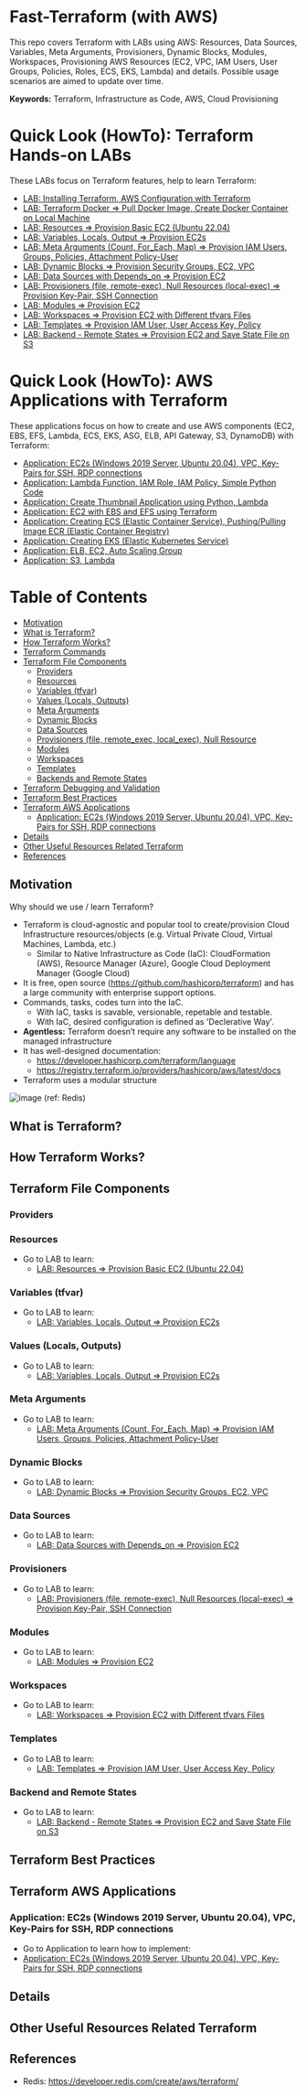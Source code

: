 # Fast-Terraform (with AWS)
This repo covers Terraform with LABs using AWS: Resources, Data Sources, Variables, Meta Arguments, Provisioners, Dynamic Blocks, Modules, Workspaces, Provisioning AWS Resources (EC2, VPC, IAM Users, User Groups, Policies, Roles, ECS, EKS, Lambda) and details. Possible usage scenarios are aimed to update over time.

**Keywords:** Terraform, Infrastructure as Code, AWS, Cloud Provisioning

# Quick Look (HowTo): Terraform Hands-on LABs
These LABs focus on Terraform features, help to learn Terraform:

- [LAB: Installing Terraform, AWS Configuration with Terraform](https://github.com/omerbsezer/Fast-Terraform/blob/main/Terraform-Install-AWS-Configuration.md)
- [LAB: Terraform Docker => Pull Docker Image, Create Docker Container on Local Machine](https://github.com/omerbsezer/Fast-Terraform/blob/main/Terraform-Docker-Without-Cloud.md)
- [LAB: Resources => Provision Basic EC2 (Ubuntu 22.04)](https://github.com/omerbsezer/Fast-Terraform/blob/main/Resources-Basic-EC2.md)
- [LAB: Variables, Locals, Output => Provision EC2s](https://github.com/omerbsezer/Fast-Terraform/blob/main/Variables-Locals-Output-EC2.md)
- [LAB: Meta Arguments (Count, For_Each, Map) => Provision IAM Users, Groups, Policies, Attachment Policy-User](https://github.com/omerbsezer/Fast-Terraform/blob/main/Meta-Arguments-IAM-User-Group-Policy.md)
- [LAB: Dynamic Blocks => Provision Security Groups, EC2, VPC](https://github.com/omerbsezer/Fast-Terraform/blob/main/Dynamic-Blocks-Security-Groups-EC2.md)
- [LAB: Data Sources with Depends_on => Provision EC2](https://github.com/omerbsezer/Fast-Terraform/blob/main/Data-Sources-EC2.md)
- [LAB: Provisioners (file, remote-exec), Null Resources (local-exec) => Provision Key-Pair, SSH Connection](https://github.com/omerbsezer/Fast-Terraform/blob/main/Provisioners-Null-Resources.md)
- [LAB: Modules => Provision EC2](https://github.com/omerbsezer/Fast-Terraform/blob/main/Modules-EC2.md)
- [LAB: Workspaces => Provision EC2 with Different tfvars Files](https://github.com/omerbsezer/Fast-Terraform/blob/main/Workspaces-EC2.md)
- [LAB: Templates => Provision IAM User, User Access Key, Policy](https://github.com/omerbsezer/Fast-Terraform/blob/main/Templates-User-Policy.md)
- [LAB: Backend - Remote States => Provision EC2 and Save State File on S3](https://github.com/omerbsezer/Fast-Terraform/blob/main/Backend-Remote-State.md)

# Quick Look (HowTo): AWS Applications with Terraform
These applications focus on how to create and use AWS components (EC2, EBS, EFS, Lambda, ECS, EKS, ASG, ELB, API Gateway, S3, DynamoDB) with Terraform:

- [Application: EC2s (Windows 2019 Server, Ubuntu 20.04), VPC, Key-Pairs for SSH, RDP connections](https://github.com/omerbsezer/Fast-Terraform/blob/main/EC2-VPC-Ubuntu-Win-SSH-RDP.md)
- [Application: Lambda Function, IAM Role, IAM Policy, Simple Python Code]()
- [Application: Create Thumbnail Application using Python, Lambda]()
- [Application: EC2 with EBS and EFS using Terraform]()
- [Application: Creating ECS (Elastic Container Service), Pushing/Pulling Image ECR (Elastic Container Registry)]()
- [Application: Creating EKS (Elastic Kubernetes Service)]()
- [Application: ELB, EC2, Auto Scaling Group]()
- [Application: S3, Lambda]()

# Table of Contents
- [Motivation](#motivation)
- [What is Terraform?](#what_is_terraform)
- [How Terraform Works?](#how_terrafom_works)
- [Terraform Commands](#terrafom_commands)
- [Terraform File Components](#terrafom_file_components)
  - [Providers](#providers)
  - [Resources](#resources)
  - [Variables (tfvar)](#variables)
  - [Values (Locals, Outputs)](#values)
  - [Meta Arguments](#meta_arguments)
  - [Dynamic Blocks](#dynamic_blocks)
  - [Data Sources](#datasources)
  - [Provisioners (file, remote_exec, local_exec), Null Resource](#provisioners)
  - [Modules](#modules)
  - [Workspaces](#workspaces)
  - [Templates](#templates)
  - [Backends and Remote States](#backends_remote_states)
- [Terraform Debugging and Validation](#debugging_validation)
- [Terraform Best Practices](#best_practice)
- [Terraform AWS Applications](#applications)
  - [Application: EC2s (Windows 2019 Server, Ubuntu 20.04), VPC, Key-Pairs for SSH, RDP connections](#ec2_vpc_key_pair_ssh_rdp)
- [Details](#details)
- [Other Useful Resources Related Terraform](#resource)
- [References](#references)

## Motivation <a name="motivation"></a>

Why should we use / learn Terraform?
- Terraform is cloud-agnostic and popular tool to create/provision Cloud Infrastructure resources/objects (e.g. Virtual Private Cloud, Virtual Machines, Lambda, etc.)
  - Similar to Native Infrastructure as Code (IaC): CloudFormation (AWS), Resource Manager (Azure), Google Cloud Deployment Manager (Google Cloud) 
- It is free, open source (https://github.com/hashicorp/terraform) and has a large community with enterprise support options.
- Commands, tasks, codes turn into the IaC.
  - With IaC, tasks is savable, versionable, repetable and testable.
  - With IaC, desired configuration is defined as 'Declerative Way'.
- **Agentless:** Terraform doesn’t require any software to be installed on the managed infrastructure
- It has well-designed documentation:
  - https://developer.hashicorp.com/terraform/language
  - https://registry.terraform.io/providers/hashicorp/aws/latest/docs
- Terraform uses a modular structure  

![image](https://user-images.githubusercontent.com/10358317/228594238-dddc325b-6297-4eec-a1b2-aa3652e3d818.png) (ref: Redis)


## What is Terraform? <a name="what_is_terraform"></a>

## How Terraform Works? <a name="how_terrafom_works"></a>

## Terraform File Components <a name="terrafom_file_components"></a>


### Providers <a name="providers"></a>


### Resources <a name="resources"></a>


- Go to LAB to learn:
  - [LAB: Resources => Provision Basic EC2 (Ubuntu 22.04)](https://github.com/omerbsezer/Fast-Terraform/blob/main/Resources-Basic-EC2.md)

### Variables (tfvar) <a name="variables"></a>


- Go to LAB to learn:
  - [LAB: Variables, Locals, Output => Provision EC2s](https://github.com/omerbsezer/Fast-Terraform/blob/main/Variables-Locals-Output-EC2.md)

### Values (Locals, Outputs) <a name="values"></a>


- Go to LAB to learn:
  - [LAB: Variables, Locals, Output => Provision EC2s](https://github.com/omerbsezer/Fast-Terraform/blob/main/Variables-Locals-Output-EC2.md)

### Meta Arguments <a name="meta_arguments"></a>


- Go to LAB to learn:
  - [LAB: Meta Arguments (Count, For_Each, Map) => Provision IAM Users, Groups, Policies, Attachment Policy-User](https://github.com/omerbsezer/Fast-Terraform/blob/main/Meta-Arguments-IAM-User-Group-Policy.md)

### Dynamic Blocks <a name="dynamic_blocks"></a>


- Go to LAB to learn:
  - [LAB: Dynamic Blocks => Provision Security Groups, EC2, VPC](https://github.com/omerbsezer/Fast-Terraform/blob/main/Dynamic-Blocks-Security-Groups-EC2.md)

### Data Sources <a name="datasources"></a>


- Go to LAB to learn:
  - [LAB: Data Sources with Depends_on => Provision EC2](https://github.com/omerbsezer/Fast-Terraform/blob/main/Data-Sources-EC2.md)

### Provisioners <a name="provisioners"></a>

- Go to LAB to learn:
  - [LAB: Provisioners (file, remote-exec), Null Resources (local-exec) => Provision Key-Pair, SSH Connection](https://github.com/omerbsezer/Fast-Terraform/blob/main/Provisioners-Null-Resources.md)

### Modules <a name="modules"></a>

- Go to LAB to learn:
  - [LAB: Modules => Provision EC2](https://github.com/omerbsezer/Fast-Terraform/blob/main/Modules-EC2.md)

### Workspaces <a name="workspaces"></a>

- Go to LAB to learn:
  - [LAB: Workspaces => Provision EC2 with Different tfvars Files](https://github.com/omerbsezer/Fast-Terraform/blob/main/Workspaces-EC2.md)

### Templates <a name="templates"></a>


- Go to LAB to learn:
  - [LAB: Templates => Provision IAM User, User Access Key, Policy](https://github.com/omerbsezer/Fast-Terraform/blob/main/Templates-User-Policy.md)

### Backend and Remote States <a name="backends_remote_states"></a>


- Go to LAB to learn:
  - [LAB: Backend - Remote States => Provision EC2 and Save State File on S3](https://github.com/omerbsezer/Fast-Terraform/blob/main/Backend-Remote-State.md)

## Terraform Best Practices <a name="best_practice"></a>

## Terraform AWS Applications <a name="applications"></a>

### Application: EC2s (Windows 2019 Server, Ubuntu 20.04), VPC, Key-Pairs for SSH, RDP connections <a name="ec2_vpc_key_pair_ssh_rdp"></a>

- Go to Application to learn how to implement:
 - [Application: EC2s (Windows 2019 Server, Ubuntu 20.04), VPC, Key-Pairs for SSH, RDP connections](https://github.com/omerbsezer/Fast-Terraform/blob/main/EC2-VPC-Ubuntu-Win-SSH-RDP.md)

## Details <a name="details"></a>

## Other Useful Resources Related Terraform <a name="resource"></a>

## References <a name="references"></a>
- Redis: https://developer.redis.com/create/aws/terraform/
